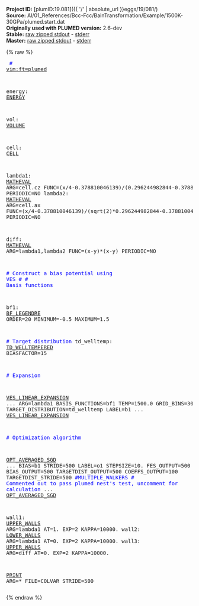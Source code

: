 **Project ID:** [plumID:19.081]({{ '/' | absolute_url }}eggs/19/081/)  
**Source:** Al/01_References/Bcc-Fcc/BainTransformation/Example/1500K-30GPa/plumed.start.dat  
**Originally used with PLUMED version:** 2.6-dev  
**Stable:** [raw zipped stdout](plumed.start.dat.plumed.stdout.txt.zip) - [stderr](plumed.start.dat.plumed.stderr)  
**Master:** [raw zipped stdout](plumed.start.dat.plumed_master.stdout.txt.zip) - [stderr](plumed.start.dat.plumed_master.stderr)  

{% raw %}<pre>
<span style="color:blue"># <a href="https://plumed.github.io/doc-master/user-doc/html/_vim_syntax.html">vim:ft=plumed</a></span>

energy: <a href="https://plumed.github.io/doc-master/user-doc/html/_e_n_e_r_g_y.html">ENERGY</a>

vol: <a href="https://plumed.github.io/doc-master/user-doc/html/_v_o_l_u_m_e.html">VOLUME</a>

cell: <a href="https://plumed.github.io/doc-master/user-doc/html/_c_e_l_l.html">CELL</a>

lambda1: <a href="https://plumed.github.io/doc-master/user-doc/html/_m_a_t_h_e_v_a_l.html">MATHEVAL</a> ARG=cell.cz FUNC=(x/4-0.378810046139)/(0.296244982844-0.378810046139) PERIODIC=NO
lambda2: <a href="https://plumed.github.io/doc-master/user-doc/html/_m_a_t_h_e_v_a_l.html">MATHEVAL</a> ARG=cell.ax FUNC=(x/4-0.378810046139)/(sqrt(2)*0.296244982844-0.378810046139) PERIODIC=NO

diff: <a href="https://plumed.github.io/doc-master/user-doc/html/_m_a_t_h_e_v_a_l.html">MATHEVAL</a> ARG=lambda1,lambda2 FUNC=(x-y)*(x-y) PERIODIC=NO

<span style="color:blue"># Construct a bias potential using VES</span>
<span style="color:blue">#</span>
<span style="color:blue"># Basis functions</span>

bf1: <a href="https://plumed.github.io/doc-master/user-doc/html/_b_f__l_e_g_e_n_d_r_e.html">BF_LEGENDRE</a> ORDER=20 MINIMUM=-0.5 MAXIMUM=1.5

<span style="color:blue"># Target distribution</span>
td_welltemp: <a href="https://plumed.github.io/doc-master/user-doc/html/_t_d__w_e_l_l_t_e_m_p_e_r_e_d.html">TD_WELLTEMPERED</a> BIASFACTOR=15

<span style="color:blue"># Expansion</span>

<a href="https://plumed.github.io/doc-master/user-doc/html/_v_e_s__l_i_n_e_a_r__e_x_p_a_n_s_i_o_n.html">VES_LINEAR_EXPANSION</a> ...
 ARG=lambda1
 BASIS_FUNCTIONS=bf1
 TEMP=1500.0
 GRID_BINS=300
 TARGET_DISTRIBUTION=td_welltemp
 LABEL=b1
... <a href="https://plumed.github.io/doc-master/user-doc/html/_v_e_s__l_i_n_e_a_r__e_x_p_a_n_s_i_o_n.html">VES_LINEAR_EXPANSION</a>

<span style="color:blue"># Optimization algorithm</span>

<a href="https://plumed.github.io/doc-master/user-doc/html/_o_p_t__a_v_e_r_a_g_e_d__s_g_d.html">OPT_AVERAGED_SGD</a> ...
  BIAS=b1
  STRIDE=500
  LABEL=o1
  STEPSIZE=10.
  FES_OUTPUT=500
  BIAS_OUTPUT=500
  TARGETDIST_OUTPUT=500
  COEFFS_OUTPUT=100
  TARGETDIST_STRIDE=500
  <span style="color:blue">#MULTIPLE_WALKERS # Commented out to pass plumed nest's test, uncomment for calculation</span>
... <a href="https://plumed.github.io/doc-master/user-doc/html/_o_p_t__a_v_e_r_a_g_e_d__s_g_d.html">OPT_AVERAGED_SGD</a>

wall1: <a href="https://plumed.github.io/doc-master/user-doc/html/_u_p_p_e_r__w_a_l_l_s.html">UPPER_WALLS</a> ARG=lambda1 AT=1. EXP=2 KAPPA=10000. 
wall2: <a href="https://plumed.github.io/doc-master/user-doc/html/_l_o_w_e_r__w_a_l_l_s.html">LOWER_WALLS</a> ARG=lambda1 AT=0. EXP=2 KAPPA=10000. 
wall3: <a href="https://plumed.github.io/doc-master/user-doc/html/_u_p_p_e_r__w_a_l_l_s.html">UPPER_WALLS</a> ARG=diff AT=0. EXP=2 KAPPA=10000. 

<a href="https://plumed.github.io/doc-master/user-doc/html/_p_r_i_n_t.html">PRINT</a> ARG=* FILE=COLVAR STRIDE=500
</pre>{% endraw %}
